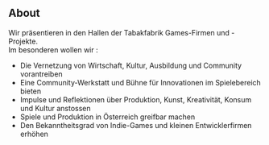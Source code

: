 ## About

Wir präsentieren in den Hallen der Tabakfabrik Games-Firmen und -Projekte.  
Im besonderen wollen wir :

* Die Vernetzung von Wirtschaft, Kultur, Ausbildung und Community vorantreiben
* Eine Community-Werkstatt und Bühne für Innovationen im Spielebereich bieten
* Impulse und Reflektionen über Produktion, Kunst, Kreativität, Konsum und Kultur anstossen
* Spiele und Produktion in Österreich greifbar machen 
* Den Bekanntheitsgrad von Indie-Games und kleinen Entwicklerfirmen erhöhen

